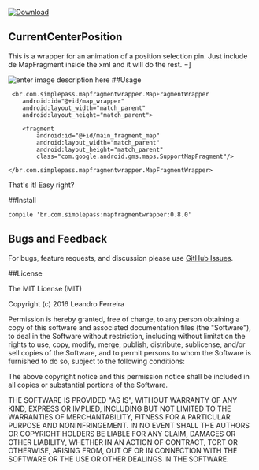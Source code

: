 [ ![Download](https://api.bintray.com/packages/lehen01/maven/MapWrapperChoosePlace/images/download.svg) ](https://bintray.com/lehen01/maven/MapWrapperChoosePlace/_latestVersion)

## CurrentCenterPosition
This is a wrapper for an animation of a position selection pin. Just include de MapFragment inside the xml and it will do the rest. =]

![enter image description here](https://lh3.googleusercontent.com/-Nuh7cj-9bts/WENMftCdwrI/AAAAAAAAK2s/Ru_uLP2Jf9o8anZT3zDiaE3bxVXROrGYQCLcB/s400/mapcenger.gif "mapcenger.gif")
##Usage

     <br.com.simplepass.mapfragmentwrapper.MapFragmentWrapper
        android:id="@+id/map_wrapper"
        android:layout_width="match_parent"
        android:layout_height="match_parent">

        <fragment
            android:id="@+id/main_fragment_map"
            android:layout_width="match_parent"
            android:layout_height="match_parent"
            class="com.google.android.gms.maps.SupportMapFragment"/>

    </br.com.simplepass.mapfragmentwrapper.MapFragmentWrapper>

That's it! Easy right?

##Install

    compile 'br.com.simplepass:mapfragmentwrapper:0.8.0'
    
## Bugs and Feedback
For bugs, feature requests, and discussion please use [GitHub Issues](https://github.com/leandroBorgesFerreira/CurrentCenterPositionMap/issues).

##License

The MIT License (MIT)

Copyright (c) 2016 Leandro Ferreira

Permission is hereby granted, free of charge, to any person obtaining a copy of this software and associated documentation files (the "Software"), to deal in the Software without restriction, including without limitation the rights to use, copy, modify, merge, publish, distribute, sublicense, and/or sell copies of the Software, and to permit persons to whom the Software is furnished to do so, subject to the following conditions:

The above copyright notice and this permission notice shall be included in all copies or substantial portions of the Software.

THE SOFTWARE IS PROVIDED "AS IS", WITHOUT WARRANTY OF ANY KIND, EXPRESS OR IMPLIED, INCLUDING BUT NOT LIMITED TO THE WARRANTIES OF MERCHANTABILITY, FITNESS FOR A PARTICULAR PURPOSE AND NONINFRINGEMENT. IN NO EVENT SHALL THE
AUTHORS OR COPYRIGHT HOLDERS BE LIABLE FOR ANY CLAIM, DAMAGES OR OTHER LIABILITY, WHETHER IN AN ACTION OF CONTRACT, TORT OR OTHERWISE, ARISING FROM, OUT OF OR IN CONNECTION WITH THE SOFTWARE OR THE USE OR OTHER DEALINGS IN THE SOFTWARE.
